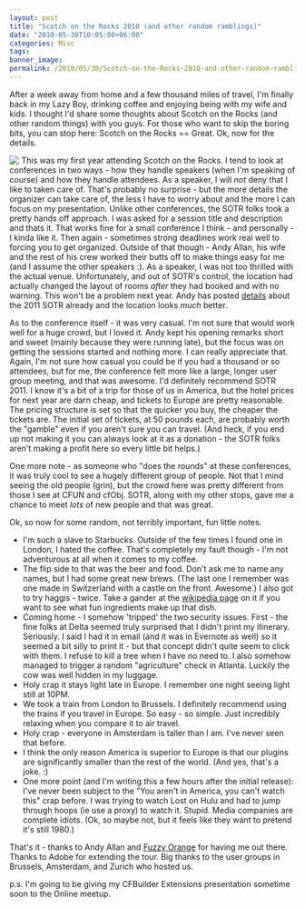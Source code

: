 ```yaml
---
layout: post
title: "Scotch on the Rocks 2010 (and other random ramblings)"
date: "2010-05-30T10:05:00+06:00"
categories: Misc 
tags: 
banner_image: 
permalink: /2010/05/30/Scotch-on-the-Rocks-2010-and-other-random-ramblings
---
```


After a week away from home and a few thousand miles of travel, I'm finally back in my Lazy Boy, drinking coffee and enjoying being with my wife and kids. I thought I'd share some thoughts about Scotch on the Rocks (and other random things) with you guys. For those who want to skip the boring bits, you can stop here: Scotch on the Rocks == Great. Ok, now for the details.

<img src="http://www.scotch-on-the-rocks.co.uk/assets/img/2010/badges/SOTR10logoDatesBadge.png?rand=257842336" align="left" style="margin-right: 5px"> This was my first year attending Scotch on the Rocks. I tend to look at conferences in two ways - how they handle speakers (when I'm speaking of course) and how they handle attendees. As a speaker, I will <i>not</i> deny that I like to taken care of. That's probably no surprise - but the more details the organizer can take care of, the less I have to worry about and the more I can focus on my presentation. Unlike other conferences, the SOTR folks took a pretty hands off approach. I was asked for a session title and description and thats it. That works fine for a small conference I think - and personally - I kinda like it. Then again - sometimes strong deadlines work real well to forcing you to get organized. Outside of that though - Andy Allan, his wife and the rest of his crew worked their butts off to make things easy for me (and I assume the other speakers :). As a speaker, I was not too thrilled with the actual venue. Unfortunately, and out of SOTR's control, the location had actually changed the layout of rooms <i>after</i> they had booked and with no warning. This won't be a problem next year. Andy has posted <a href="http://www.scotch-on-the-rocks.co.uk/blog/index.cfm/2010/5/26/SOTR2011-Announced">details</a> about the 2011 SOTR already and the location looks <i>much</i> better.

As to the conference itself - it was very casual. I'm not sure that would work well for a huge crowd, but I loved it. Andy kept his opening remarks short and sweet (mainly because they were running late), but the focus was on getting the sessions started and nothing more. I can really appreciate that. Again, I'm not sure how casual you could be if you had a thousand or so attendees, but for me, the conference felt more like a large, longer user group meeting, and that was awesome. I'd definitely recommend SOTR 2011. I know it's a bit of a trip for those of us in America, but the hotel prices for next year are darn cheap, and tickets to Europe are pretty reasonable. The pricing structure is set so that the quicker you buy, the cheaper the tickets are. The initial set of tickets, at 50 pounds each, are probably worth the "gamble" even if you aren't sure you can travel. (And heck, if you end up not making it you can always look at it as a donation - the SOTR folks aren't making a profit here so every little bit helps.)

One more note - as someone who "does the rounds" at these conferences, it was truly cool to see a hugely different group of people. Not that I mind seeing the old people (grin), but the crowd here was pretty different from those I see at CFUN and cfObj. SOTR, along with my other stops, gave me a chance to meet <i>lots</i> of new people and that was great. 

Ok, so now for some random, not terribly important, fun little notes.

<ul>
<li>I'm such a slave to Starbucks. Outside of the few times I found one in London, I hated the coffee. That's completely my fault though - I'm not adventurous at all when it comes to my coffee.
<li>The flip side to that was the beer and food. Don't ask me to name any names, but I had some great new brews. (The last one I remember was one made in Switzerland with a castle on the front. Awesome.) I also got to try haggis - twice. Take a gander at the <a href="http://en.wikipedia.org/wiki/Haggis">wikipedia page</a> on it if you want to see what fun ingredients make up that dish. 
<li>Coming home - I somehow 'tripped' the two security issues. First - the fine folks at Delta seemed truly surprised that I didn't print my itinerary. Seriously. I said I had it in email (and it was in Evernote as well) so it seemed a bit silly to print it - but that concept didn't quite seem to click with them. I refuse to kill a tree when I have no need to. I also somehow managed to trigger a random "agriculture" check in Atlanta. Luckily the cow was well hidden in my luggage. 
<li>Holy crap it stays light late in Europe. I remember one night seeing light still at 10PM. 
<li>We took a train from London to Brussels. I definitely recommend using the trains if you travel in Europe. So easy - so simple. Just incredibly relaxing when you compare it to air travel.
<li>Holy crap - everyone in Amsterdam is taller than I am. I've never seen that before. 
<li>I think the only reason America is superior to Europe is that our plugins are significantly smaller than the rest of the world. (And yes, that's a joke. :)
<li>One more point (and I'm writing this a few hours after the initial release): I've never been subject to the "You aren't in America, you can't watch this" crap before. I was trying to watch Lost on Hulu and had to jump through hoops (ie use a proxy) to watch it. Stupid. Media companies are complete idiots. (Ok, so maybe not, but it feels like they want to pretend it's still 1980.)
</ul>

That's it - thanks to Andy Allan and <a href="http://fuzzyorange.co.uk/">Fuzzy Orange</a> for having me out there. Thanks to Adobe for extending the tour. Big thanks to the user groups in Brussels, Amsterdam, and Zurich who hosted us. 

p.s. I'm going to be giving my CFBuilder Extensions presentation sometime soon to the Online meetup.